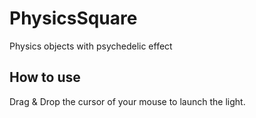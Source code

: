 # PhysicsSquare
Physics objects with psychedelic effect

## How to use

Drag & Drop the cursor of your mouse to launch the light. 
